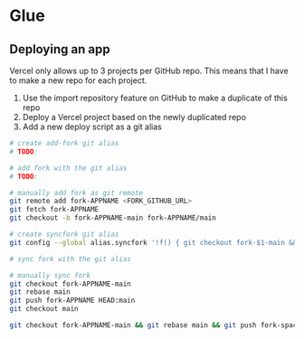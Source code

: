 # Glue

## Deploying an app

Vercel only allows up to 3 projects per GitHub repo. This means that I have to make a new repo for each project.

1. Use the import repository feature on GitHub to make a duplicate of this repo
2. Deploy a Vercel project based on the newly duplicated repo
3. Add a new deploy script as a git alias

```bash
# create add-fork git alias
# TODO:

# add fork with the git alias
# TODO:

# manually add fork as git remote
git remote add fork-APPNAME <FORK_GITHUB_URL>
git fetch fork-APPNAME
git checkout -b fork-APPNAME-main fork-APPNAME/main

# create syncfork git alias
git config --global alias.syncfork '!f() { git checkout fork-$1-main && git rebase main && git push fork-$1 HEAD:main && git checkout main; }; f'

# sync fork with the git alias

# manually sync fork
git checkout fork-APPNAME-main
git rebase main
git push fork-APPNAME HEAD:main
git checkout main
```

```bash
git checkout fork-APPNAME-main && git rebase main && git push fork-spaced HEAD:main && git checkout main
```
